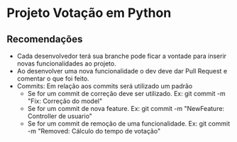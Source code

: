 # Projeto Votação em Python
## Recomendações
- Cada desenvolvedor terá sua branche pode ficar a vontade para inserir novas funcionalidades ao projeto.
- Ao desenvolver uma nova funcionalidade o dev deve dar Pull Request e comentar o que foi feito.
- Commits: Em relação aos commits será utilizado um padrão
    - Se for um commit de correção deve ser utilizado. Ex: git commit -m "Fix: Correção do model"
    - Se for um commit de nova feature. Ex: git commit -m "NewFeature: Controller de usuario"
    - Se for um commit de remoção de uma funcionalidade. Ex: git commit -m "Removed: Cálculo do tempo de votação"